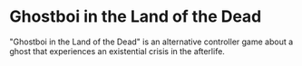 # Ghostboi in the Land of the Dead
"Ghostboi in the Land of the Dead" is an alternative controller game about a ghost that experiences an existential crisis in the afterlife.
